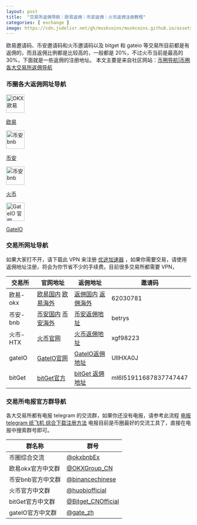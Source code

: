 ```yaml
---
layout: post
title:  "交易所返佣导航｜欧易返佣｜币安返佣｜火币返佣注册教程"
categories: [ exchange ]
image: https://cdn.jsdelivr.net/gh/muskcoins/muskcoins.github.io/assets/images/fanyong-coins-index.webp
---
```

欧易邀请码、币安邀请码和火币邀请码以及 bitget 和 gateio 等交易所目前都是有返佣的，而且返佣比例都是比较高的，一般都是 20%，不过火币当前是最高的 30%，下面就是一些返佣的注册地址。
本文主要是来自社区网站：[币圈导航|币圈各大交易所返佣导航](https://tggsearch.github.io/docs/coins-index.html)

### 币圈各大返佣网址导航
<div class='icon-block-body-four'>
  <div class='icon-block-item'>
    <a href="/302.html?target=https://www.okx.com/join/62030781" target="_blank">
        <img src="https://cdn.jsdelivr.net/gh/tggsearch/tggSearch.github.io/assets/img/okx.png" alt="OKX 欧易" height=50px>
        <p>欧易</p>
    </a>
  </div>
   <div class='icon-block-item'>
    <a href="/302.html?target=https://accounts.binance.com/register?ref=betrys" target="_blank">
        <img src="https://cdn.jsdelivr.net/gh/tggsearch/tggSearch.github.io/assets/img/bnb.webp" alt="币安  bnb" height=50px>
        <p>币安</p>
    </a>
  </div>
     <div class='icon-block-item'>
    <a href="/302.html?target=https://www.htx.co.si/invite/zh-cn/1g?invite_code=xgf98223" target="_blank">
        <img src="https://cdn.jsdelivr.net/gh/tggsearch/tggSearch.github.io/assets/img/huobi.webp" alt="币安  bnb" height=50px>
        <p>火币</p>
    </a>
  </div>
   <div class='icon-block-item'>
    <a href="/302.html?target=https://www.gate.io/signup/UllHXA0J/ab10?ref_type=103" target="_blank">
        <img src="https://cdn.jsdelivr.net/gh/tggsearch/tggSearch.github.io/assets/img/gateio.png" alt="GateIO 官网" height=50px>
        <p>GateIO</p>
    </a>
  </div>
</div>

### 交易所网址导航
 
如果大家打不开，请下载此 VPN 来注册 [优途加速器](/302.html?target=http://www.youtujsq1.net/share.html?pid=2254819) ，如果你需要交易，请使用返佣地址注册，将会为你节省不少的手续费。目前很多交易所都需要 VPN，

|  交易所   | 官网地址  | 返佣地址  | 邀请码 |
|  ----  | ----  | ----  | ----  |
| 欧易-okx  | [欧易国内](/302.html?target=https://www.ouxyi.link/62030781)  [欧易海外](/302.html?target=https://www.okx.com/join/62030781) | [返佣国内](/302.html?target=https://www.ouxyi.link/62030781) [返佣海外](/302.html?target=https://www.okx.com/join/62030781)  | 62030781 |
| 币安-bnb | [币安国内](/302.html?target=https://www.suitechsui.us/join?ref=betrys) [币安海外](/302.html?target=https://accounts.binance.com/register?ref=betrys) | [币安返佣地址](/302.html?target=https://accounts.binance.com/register?ref=betrys)  | betrys |
| 火币-HTX | [火币官网](/302.html?target=https://www.htx.co.si/invite/zh-cn/1g?invite_code=xgf98223) | [火币返佣地址](/302.html?target=https://www.htx.co.si/invite/zh-cn/1g?invite_code=xgf98223)  | xgf98223 |
| gateIO | [GateIO官网](/302.html?target=https://www.gate.io/signup/UllHXA0J/ab10?ref_type=103) | [GateIO返佣地址](/302.html?target=https://www.gate.io/signup/UllHXA0J/ab10?ref_type=103)  | UllHXA0J |
| bitGet | [bitGet官方](/302.html?target=https://partner.bitget.com/bg/ml6l51911687837747447) | [bitGet 返佣地址](/302.html?target=https://partner.bitget.com/bg/ml6l51911687837747447)  | ml6l51911687837747447 |

### 交易所电报官方群导航

各大交易所都有电报 telegram 的交流群，如果你还没有电报，请参考此流程 [电报 telegram 纸飞机 综合下载注册方法](/302.html?target=https://tggsearch.github.io/docs/register.html) 电报目前是币圈最好的交流工具了，直接在电报中搜索群号即可。

|  群名称   | 群号 |
|  ----  | ----  |
| 币圈综合交流 | [@okxbnbEx](/302.html?target=https://t.me/okxbnbEx) |
| 欧易okx官方中文群 | [@OKXGroup_CN](/302.html?target=https://t.me/OKXGroup_CN) |
| 币安bnb官方中文群 | [@binancechinese](/302.html?target=https://t.me/binancechinese) |
| 火币官方中文群 | [@huobiofficial](/302.html?target=https://t.me/huobiofficial) |
| bitGet官方中文群 | [@Bitget_CNOfficial](/302.html?target=https://t.me/Bitget_CNOfficial) |
| gateIO官方中文群 | [@gate_zh](/302.html?target=https://t.me/gate_zh) |
